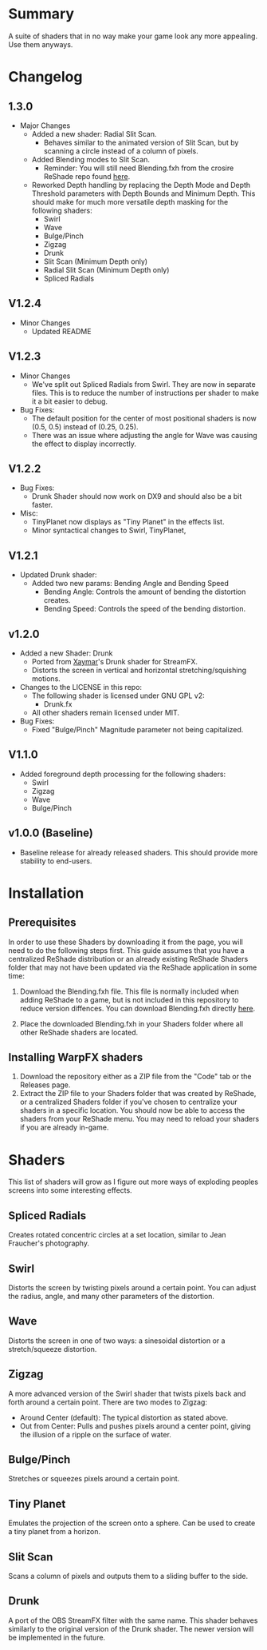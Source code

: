 # Summary

A suite of shaders that in no way make your game look any more appealing. Use them anyways.

# Changelog
## 1.3.0
- Major Changes
  - Added a new shader: Radial Slit Scan.
    - Behaves similar to the animated version of Slit Scan, but by scanning a circle instead of a column of pixels.
  - Added Blending modes to Slit Scan.
    - Reminder: You will still need Blending.fxh from the crosire ReShade repo found [here](https://github.com/crosire/reshade-shaders/blob/slim/Shaders/Blending.fxh).
  - Reworked Depth handling by replacing the Depth Mode and Depth Threshold parameters with Depth Bounds and Minimum Depth. This should make for much more versatile depth masking for the following shaders:
    - Swirl
    - Wave
    - Bulge/Pinch
    - Zigzag
    - Drunk
    - Slit Scan (Minimum Depth only)
    - Radial Slit Scan (Minimum Depth only)
    - Spliced Radials
## V1.2.4
- Minor Changes
  - Updated README
## V1.2.3
- Minor Changes
  - We've split out Spliced Radials from Swirl. They are now in separate files. This is to reduce the number of instructions per shader to make it a bit easier to debug.
- Bug Fixes:
  - The default position for the center of most positional shaders is now (0.5, 0.5) instead of (0.25, 0.25).
  - There was an issue where adjusting the angle for Wave was causing the effect to display incorrectly.
## V1.2.2
- Bug Fixes:
  - Drunk Shader should now work on DX9 and should also be a bit faster.
- Misc:
  - TinyPlanet now displays as "Tiny Planet" in the effects list.
  - Minor syntactical changes to Swirl, TinyPlanet, 
## V1.2.1
- Updated Drunk shader:
  - Added two new params: Bending Angle and Bending Speed
    - Bending Angle: Controls the amount of bending the distortion creates.
    - Bending Speed: Controls the speed of the bending distortion.
## v1.2.0 
- Added a new Shader: Drunk
  - Ported from [Xaymar](https://github.com/Xaymar)'s Drunk shader for StreamFX.
  - Distorts the screen in vertical and horizontal stretching/squishing motions.
- Changes to the LICENSE in this repo:
  - The following shader is licensed under GNU GPL v2:
    - Drunk.fx
  - All other shaders remain licensed under MIT.
- Bug Fixes:
  - Fixed "Bulge/Pinch" Magnitude parameter not being capitalized.


## V1.1.0
- Added foreground depth processing for the following shaders:
  - Swirl
  - Zigzag
  - Wave
  - Bulge/Pinch

## v1.0.0 (Baseline)

- Baseline release for already released shaders. This should provide more stability to end-users.

# Installation
## Prerequisites
In order to use these Shaders by downloading it from the page, you will need to do the following steps first. This guide assumes that you have a centralized ReShade distribution or an already existing ReShade Shaders folder that may not have been updated via the ReShade application in some time:
1. Download the Blending.fxh file. This file is normally included when adding ReShade to a game, but is not included in this repository to reduce version diffences. You can download Blending.fxh directly [here](https://github.com/crosire/reshade-shaders/blob/slim/Shaders/Blending.fxh).

2. Place the downloaded Blending.fxh in your Shaders folder where all other ReShade shaders are located.

## Installing WarpFX shaders
1. Download the repository either as a ZIP file from the "Code" tab or the Releases page.
2. Extract the ZIP file to your Shaders folder that was created by ReShade, or a centralized Shaders folder if you've chosen to centralize your shaders in a specific location. You should now be able to access the shaders from your ReShade menu. You may need to reload your shaders if you are already in-game.

# Shaders

This list of shaders will grow as I figure out more ways of exploding peoples screens into some interesting effects.

## Spliced Radials
Creates rotated concentric circles at a set location, similar to Jean Fraucher's photography.

## Swirl
Distorts the screen by twisting pixels around a certain point. You can adjust the radius, angle, and many other parameters of the distortion.


## Wave

Distorts the screen in one of two ways: a sinesoidal distortion or a stretch/squeeze distortion.

## Zigzag

A more advanced version of the Swirl shader that twists pixels back and forth around a certain point. There are two modes to Zigzag:

- Around Center (default): The typical distortion as stated above.
- Out from Center: Pulls and pushes pixels around a center point, giving the illusion of a ripple on the surface of water.

## Bulge/Pinch

Stretches or squeezes pixels around a certain point.

## Tiny Planet

Emulates the projection of the screen onto a sphere. Can be used to create a tiny planet from a horizon.

## Slit Scan

Scans a column of pixels and outputs them to a sliding buffer to the side.


## Drunk

A port of the OBS StreamFX filter with the same name. This shader behaves similarly to the
original version of the Drunk shader. The newer version will be implemented in the future.